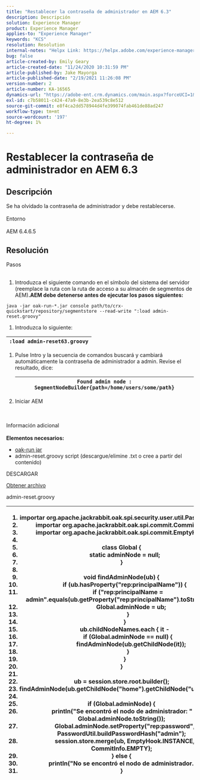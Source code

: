 ```yaml
---
title: "Restablecer la contraseña de administrador en AEM 6.3"
description: Descripción
solution: Experience Manager
product: Experience Manager
applies-to: "Experience Manager"
keywords: "KCS"
resolution: Resolution
internal-notes: "Helpx Link: https://helpx.adobe.com/experience-manager/kb/How-to-reset-the-admin-password-in-AEM-6-3.html"
bug: false
article-created-by: Emily Geary
article-created-date: "11/24/2020 10:31:59 PM"
article-published-by: Jake Mayorga
article-published-date: "2/19/2021 11:26:08 PM"
version-number: 2
article-number: KA-16565
dynamics-url: "https://adobe-ent.crm.dynamics.com/main.aspx?forceUCI=1&pagetype=entityrecord&etn=knowledgearticle&id=278794d8-a42e-eb11-a813-000d3a593c3f"
exl-id: c7b58011-c424-47a9-8e3b-2ea539c8e512
source-git-commit: e8f4ca2dd578944d4fe399074fab461de88ad247
workflow-type: tm+mt
source-wordcount: '197'
ht-degree: 1%

---
```


# Restablecer la contraseña de administrador en AEM 6.3

## Descripción


Se ha olvidado la contraseña de administrador y debe restablecerse.
<br><br>Entorno<br><br>
AEM 6.4.6.5


## Resolución

Pasos<br><br>
1. Introduzca el siguiente comando en el símbolo del sistema del servidor (reemplace la ruta con la ruta de acceso a su almacén de segmentos de AEM)<b>.AEM debe detenerse antes de ejecutar los pasos siguientes:</b>

`java -jar oak-run-*.jar console path/to/crx-quickstart/repository/segmentstore --read-write ":load admin-reset.groovy"`
1. Introduzca lo siguiente:



| `:load admin-reset63.groovy` |
| --- |


1. Pulse Intro y la secuencia de comandos buscará y cambiará automáticamente la contraseña de administrador a admin.
Revise el resultado, dice:


   | `Found admin node : SegmentNodeBuilder{path=/home/users/some/path}` |
   | --- |
2. Iniciar AEM

<br><br>Información adicional<br><br>
<b>Elementos necesarios:</b>

- [oak-run jar](http://repo1.maven.org/maven2/org/apache/jackrabbit/oak-run/)
- admin-reset.groovy script (descargue/elimine .txt o cree a partir del contenido)


DESCARGAR

[Obtener archivo](https://helpx.adobe.com/content/dam/help/en/experience-manager/kb/How-to-reset-the-admin-password-in-AEM-6-3/_jcr_content/main-pars/download_section/download-1/admin-reset_groovy.txt "admin-reset.groovy.txt")

admin-reset.groovy


| <ol>   <li>importar</code> org.apache.jackrabbit.oak.spi.security.user.util.PasswordUtil</code></li>   <li>importar</code> org.apache.jackrabbit.oak.spi.commit.CommitInfo</code></li>   <li>importar</code> org.apache.jackrabbit.oak.spi.commit.EmptyHook</code></li>   <li> </li>   <li>class</code> Global {</code></li>   <li>    </code>static</code> adminNode = </code>null</code>;</code></li>   <li>}</code></li>   <li> </li>   <li>void</code> findAdminNode(ub) {</code></li>   <li>    </code>if</code> (ub.hasProperty(</code>&quot;rep:principalName&quot;</code>)) {</code></li>   <li>        </code>if</code> (</code>&quot;rep:principalName = admin&quot;</code>.equals(ub.getProperty(</code>&quot;rep:principalName&quot;</code>).toString())) {</code></li>   <li>            </code>Global.adminNode = ub;</code></li>   <li>        </code>}</code></li>   <li>    </code>}</code></li>   <li>    </code>ub.childNodeNames.each { it -</code></li>   <li>        </code>if</code> (Global.adminNode == </code>null</code>) {</code></li>   <li>            </code>findAdminNode(ub.getChildNode(it));</code></li>   <li>        </code>}</code></li>   <li>    </code>}</code></li>   <li>}</code></li>   <li> </li>   <li>ub = session.store.root.builder();</code></li>   <li>findAdminNode(ub.getChildNode(</code>&quot;home&quot;</code>).getChildNode(</code>&quot;usuarios&quot;</code>);</code></li>   <li> </li>   <li>if</code> (Global.adminNode) {</code></li>   <li>    </code>println(</code>&quot;Se encontró el nodo de administrador: &quot;</code> + Global.adminNode.toString());</code></li>   <li>    </code>Global.adminNode.setProperty(</code>&quot;rep:password&quot;</code>, PasswordUtil.buildPasswordHash(</code>&quot;admin&quot;</code>);</code></li>   <li>    </code>session.store.merge(ub, EmptyHook.INSTANCE, CommitInfo.EMPTY);</code></li>   <li>} </code>else</code> {</code></li>   <li>    </code>println(</code>&quot;No se encontró el nodo de administrador.&quot;</code>);</code></li>   <li>}</code></li>  </ol> |
| --- |
